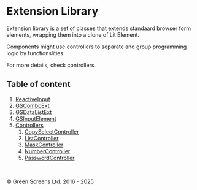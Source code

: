 # Extension Library

Extension library is a set of classes that extends standaard browser form elements, 
wrapping them into a clone of Lit Element.

Components might use controllers to separate and group programming logic by functionslities.

For more details, check controllers.

## Table of content

1. [ReactiveInput](./ReactiveInput.md)
2. [GSComboExt](./GSComboExt.md)
3. [GSDataListExt](./GSDataListExt.md)
4. [GSInputElement](./GSInputExlement.md)
5. [Controllers](#)
    1. [CopySelectController](./controllers/CopySelectController.md)
    2. [ListController](./controllers/ListController.md)
    3. [MaskController](./controllers/MaskController.md)
    4. [NumberController](./controllers/NumberController.md)
    5. [PasswordController](./controllers/PasswordController.md)
<br>

&copy; Green Screens Ltd. 2016 - 2025
